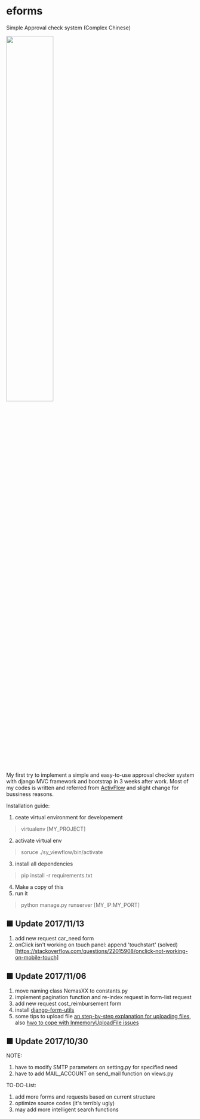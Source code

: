 # eforms


Simple Approval check system (Complex Chinese)

<img width="50%" height="50%" src="https://user-images.githubusercontent.com/1155657/32724653-207972c6-c8ad-11e7-979c-139d873ad576.png" />


My first try to implement a simple and easy-to-use approval checker system with django MVC framework and bootstrap in 3 weeks after work. Most of my codes is written and referred from [ActivFlow](https://github.com/faxad/ActivFlow) and slight change for bussiness reasons. 



Installation guide:
1. ceate virtual environment for developement
> virtualenv [MY_PROJECT]
2. activate virtual env
> soruce ./sy_viewflow/bin/activate
3. install all dependencies
> pip install -r requirements.txt
4. Make a copy of this 
5. run it
> python manage.py runserver [MY_IP:MY_PORT]

## ■ Update 2017/11/13
1. add new request car_need form
2. onClick isn't working on touch panel: append 'touchstart' (solved)[https://stackoverflow.com/questions/22015908/onclick-not-working-on-mobile-touch]



## ■ Update 2017/11/06
1. move naming class NemasXX to constants.py
2. implement pagination function and re-index request in form-list request
3. add new request cost_reimbursement form
4. install [django-form-utils](https://github.com/carljm/django-form-utils)
5. some tips to upload file [an step-by-step explanation for uploading files](https://simpleisbetterthancomplex.com/tutorial/2016/08/01/how-to-upload-files-with-django.html), also [hwo to cope with InmemoryUploadFile issues](https://stackoverflow.com/questions/20635332/how-to-programmatically-fill-or-create-filer-fields-image-filerimagefield)

## ■ Update 2017/10/30

NOTE: 
1. have to modify SMTP parameters on setting.py for specified need
2. have to add MAIL_ACCOUNT on send_mail function on views.py

TO-DO-List:
1. add more forms and requests based on current structure
2. optimize source codes (it's terribly ugly)
3. may add more intelligent search functions


